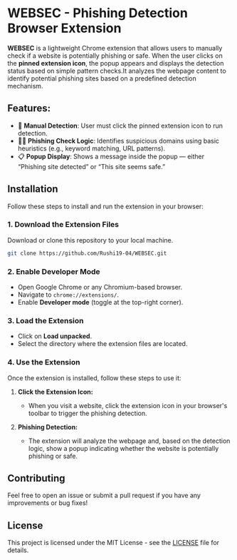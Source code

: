 # WEBSEC - Phishing Detection Browser Extension

**WEBSEC** is a lightweight Chrome extension that allows users to manually check if a website is potentially phishing or safe. When the user clicks on the **pinned extension icon**, the popup appears and displays the detection status based on simple pattern checks.It analyzes the webpage content to identify potential phishing sites based on a predefined detection mechanism.

## Features:
- 🔘 **Manual Detection**: User must click the pinned extension icon to run detection.
- 🕵️‍♂️ **Phishing Check Logic**: Identifies suspicious domains using basic heuristics (e.g., keyword matching, URL patterns).
- 📋 **Popup Display**: Shows a message inside the popup — either “Phishing site detected” or “This site seems safe.”

## Installation

Follow these steps to install and run the extension in your browser:

### 1. Download the Extension Files
Download or clone this repository to your local machine.
```bash
git clone https://github.com/Rushi19-04/WEBSEC.git
```
### 2. Enable Developer Mode
- Open Google Chrome or any Chromium-based browser.
- Navigate to `chrome://extensions/`.
- Enable **Developer mode** (toggle at the top-right corner).

### 3. Load the Extension
- Click on **Load unpacked**.
- Select the directory where the extension files are located.

### 4. Use the Extension
Once the extension is installed, follow these steps to use it:

1. **Click the Extension Icon:**
   - When you visit a website, click the extension icon in your browser's toolbar to trigger the phishing detection.
   
2. **Phishing Detection:**
   - The extension will analyze the webpage and, based on the detection logic, show a popup indicating whether the website is potentially phishing or safe.

## Contributing

Feel free to open an issue or submit a pull request if you have any improvements or bug fixes!

## License

This project is licensed under the MIT License - see the [LICENSE](License) file for details.
